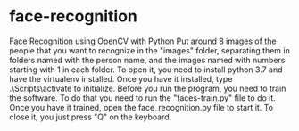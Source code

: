 # face-recognition
Face Recognition using OpenCV with Python
Put around 8 images of the people that you want to recognize in the "images" folder, separating them in folders named with the person name, and the images named with numbers starting with 1 in each folder.
To open it, you need to install python 3.7 and have the virtualenv installed.
Once you have it installed, type .\Scripts\activate to initialize.
Before you run the program, you need to train the software. To do that you need to run the "faces-train.py" file to do it.
Once you have it trained, open the face_recognition.py file to start it.
To close it, you just press "Q" on the keyboard.
